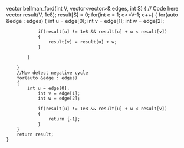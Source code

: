 vector<int> bellman_ford(int V, vector<vector<int>>& edges, int S) 
    {
        // Code here
        vector<int> result(V, 1e8);
        result[S] = 0;
        for(int c = 1; c<=V-1; c++) 
        {
            for(auto &edge : edges) 
            {
                int u = edge[0];
                int v = edge[1];
                int w = edge[2];
                
                if(result[u] != 1e8 && result[u] + w < result[v]) 
                {
                    result[v] = result[u] + w;
                }
                
            }
            
        }
        //Now detect negative cycle
        for(auto &edge : edges) 
        {
            int u = edge[0];
                int v = edge[1];
                int w = edge[2];
                
                if(result[u] != 1e8 && result[u] + w < result[v]) 
                {
                    return {-1};
                }
        }
        return result;
    }
